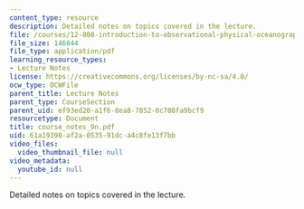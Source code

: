 ```yaml
---
content_type: resource
description: Detailed notes on topics covered in the lecture.
file: /courses/12-808-introduction-to-observational-physical-oceanography-fall-2004/61a19398af2a053591dca4c8fe13f7bb_course_notes_9n.pdf
file_size: 146044
file_type: application/pdf
learning_resource_types:
- Lecture Notes
license: https://creativecommons.org/licenses/by-nc-sa/4.0/
ocw_type: OCWFile
parent_title: Lecture Notes
parent_type: CourseSection
parent_uid: ef93ed20-a1f6-8ea8-7852-0c708fa9bcf9
resourcetype: Document
title: course_notes_9n.pdf
uid: 61a19398-af2a-0535-91dc-a4c8fe13f7bb
video_files:
  video_thumbnail_file: null
video_metadata:
  youtube_id: null
---
```

Detailed notes on topics covered in the lecture.